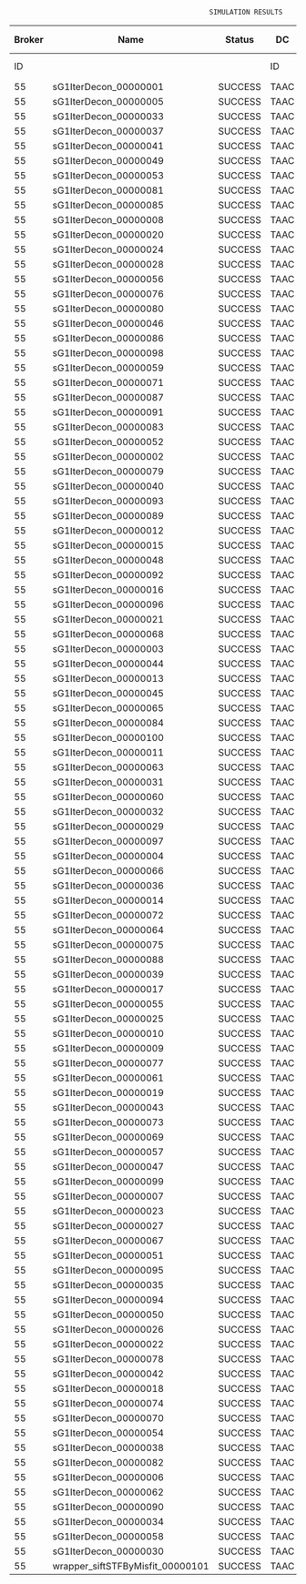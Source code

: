 

                                                     SIMULATION RESULTS

|Broker|         Name         | Status|  DC  |Host|Host PEs |VM|   VM PEs|   VM MIPS|ActivityLen|StartTime|FinishTime|ExecTime
|------|----------------------|-------|------|----|---------|--|---------|----------|-----------|---------|----------|--------
|    ID|                      |       |    ID|  ID|CPU cores|ID|CPU cores|        MI|         MI|  Seconds|   Seconds| Seconds
|    55| sG1IterDecon_00000001|SUCCESS|  TAAC|   0|       12|220|        2|    1000.0|      56150|  67572.6|   68280.2|   707.6
|    55| sG1IterDecon_00000005|SUCCESS|  TAAC|   0|       12|220|        2|    1000.0|      56150|  67572.6|   68280.2|   707.6
|    55| sG1IterDecon_00000033|SUCCESS|  TAAC|   0|       12|220|        2|    1000.0|      56150|  67572.6|   68280.2|   707.6
|    55| sG1IterDecon_00000037|SUCCESS|  TAAC|   0|       12|220|        2|    1000.0|      56150|  67572.6|   68280.2|   707.6
|    55| sG1IterDecon_00000041|SUCCESS|  TAAC|   0|       12|220|        2|    1000.0|      56150|  67572.6|   68280.2|   707.6
|    55| sG1IterDecon_00000049|SUCCESS|  TAAC|   0|       12|220|        2|    1000.0|      56150|  67572.6|   68280.2|   707.6
|    55| sG1IterDecon_00000053|SUCCESS|  TAAC|   0|       12|220|        2|    1000.0|      56150|  67572.6|   68280.2|   707.6
|    55| sG1IterDecon_00000081|SUCCESS|  TAAC|   0|       12|220|        2|    1000.0|      56150|  67572.6|   68280.2|   707.6
|    55| sG1IterDecon_00000085|SUCCESS|  TAAC|   0|       12|220|        2|    1000.0|      56150|  67572.6|   68280.2|   707.6
|    55| sG1IterDecon_00000008|SUCCESS|  TAAC|   0|       12|223|        2|    1000.0|      56150|  67572.6|   68280.2|   707.6
|    55| sG1IterDecon_00000020|SUCCESS|  TAAC|   0|       12|223|        2|    1000.0|      56150|  67572.6|   68280.2|   707.6
|    55| sG1IterDecon_00000024|SUCCESS|  TAAC|   0|       12|223|        2|    1000.0|      56150|  67572.6|   68280.2|   707.6
|    55| sG1IterDecon_00000028|SUCCESS|  TAAC|   0|       12|223|        2|    1000.0|      56150|  67572.6|   68280.2|   707.6
|    55| sG1IterDecon_00000056|SUCCESS|  TAAC|   0|       12|223|        2|    1000.0|      56150|  67572.6|   68280.2|   707.6
|    55| sG1IterDecon_00000076|SUCCESS|  TAAC|   0|       12|223|        2|    1000.0|      56150|  67572.6|   68280.2|   707.6
|    55| sG1IterDecon_00000080|SUCCESS|  TAAC|   0|       12|223|        2|    1000.0|      56150|  67572.6|   68280.2|   707.6
|    55| sG1IterDecon_00000046|SUCCESS|  TAAC|   1|       12|221|        2|    1000.0|      56150|  67572.6|   68280.2|   707.6
|    55| sG1IterDecon_00000086|SUCCESS|  TAAC|   1|       12|221|        2|    1000.0|      56150|  67572.6|   68280.2|   707.6
|    55| sG1IterDecon_00000098|SUCCESS|  TAAC|   1|       12|221|        2|    1000.0|      56150|  67572.6|   68280.2|   707.6
|    55| sG1IterDecon_00000059|SUCCESS|  TAAC|   2|       12|222|        2|    1000.0|      56150|  67572.6|   68280.2|   707.6
|    55| sG1IterDecon_00000071|SUCCESS|  TAAC|   2|       12|222|        2|    1000.0|      56150|  67572.6|   68280.2|   707.6
|    55| sG1IterDecon_00000087|SUCCESS|  TAAC|   2|       12|222|        2|    1000.0|      56150|  67572.6|   68280.2|   707.6
|    55| sG1IterDecon_00000091|SUCCESS|  TAAC|   2|       12|222|        2|    1000.0|      56150|  67572.6|   68280.2|   707.6
|    55| sG1IterDecon_00000083|SUCCESS|  TAAC|   2|       12|222|        2|    1000.0|      59381|  67572.6|   68314.3|   741.7
|    55| sG1IterDecon_00000052|SUCCESS|  TAAC|   0|       12|223|        2|    1000.0|      61375|  67572.6|   68327.3|   754.7
|    55| sG1IterDecon_00000002|SUCCESS|  TAAC|   1|       12|221|        2|    1000.0|      60450|  67572.6|   68328.1|   755.5
|    55| sG1IterDecon_00000079|SUCCESS|  TAAC|   2|       12|222|        2|    1000.0|      83667|  67572.6|   68557.1|   984.5
|    55| sG1IterDecon_00000040|SUCCESS|  TAAC|   0|       12|223|        2|    1000.0|      91200|  67572.6|   68582.4|  1009.8
|    55| sG1IterDecon_00000093|SUCCESS|  TAAC|   0|       12|220|        2|    1000.0|      96311|  67572.6|   68601.7|  1029.1
|    55| sG1IterDecon_00000089|SUCCESS|  TAAC|   0|       12|220|        2|    1000.0|     115702|  67572.6|   68747.6|  1175.0
|    55| sG1IterDecon_00000012|SUCCESS|  TAAC|   0|       12|223|        2|    1000.0|     117306|  67572.6|   68791.4|  1218.8
|    55| sG1IterDecon_00000015|SUCCESS|  TAAC|   2|       12|222|        2|    1000.0|     115126|  67572.6|   68857.1|  1284.5
|    55| sG1IterDecon_00000048|SUCCESS|  TAAC|   0|       12|223|        2|    1000.0|     131219|  67572.6|   68896.1|  1323.5
|    55| sG1IterDecon_00000092|SUCCESS|  TAAC|   0|       12|223|        2|    1000.0|     135995|  67572.6|   68929.7|  1357.1
|    55| sG1IterDecon_00000016|SUCCESS|  TAAC|   0|       12|223|        2|    1000.0|     144034|  67572.6|   68982.3|  1409.7
|    55| sG1IterDecon_00000096|SUCCESS|  TAAC|   0|       12|223|        2|    1000.0|     146964|  67572.6|   69000.0|  1427.3
|    55| sG1IterDecon_00000021|SUCCESS|  TAAC|   0|       12|220|        2|    1000.0|     156382|  67572.6|   69034.3|  1461.6
|    55| sG1IterDecon_00000068|SUCCESS|  TAAC|   0|       12|223|        2|    1000.0|     162933|  67572.6|   69088.2|  1515.6
|    55| sG1IterDecon_00000003|SUCCESS|  TAAC|   2|       12|222|        2|    1000.0|     143490|  67572.6|   69112.7|  1540.1
|    55| sG1IterDecon_00000044|SUCCESS|  TAAC|   0|       12|223|        2|    1000.0|     168756|  67572.6|   69117.4|  1544.8
|    55| sG1IterDecon_00000013|SUCCESS|  TAAC|   0|       12|220|        2|    1000.0|     173487|  67572.6|   69146.2|  1573.6
|    55| sG1IterDecon_00000045|SUCCESS|  TAAC|   0|       12|220|        2|    1000.0|     193935|  67572.6|   69269.4|  1696.8
|    55| sG1IterDecon_00000065|SUCCESS|  TAAC|   0|       12|220|        2|    1000.0|     195345|  67572.6|   69277.2|  1704.6
|    55| sG1IterDecon_00000084|SUCCESS|  TAAC|   0|       12|223|        2|    1000.0|     231134|  67572.6|   69398.5|  1825.9
|    55| sG1IterDecon_00000100|SUCCESS|  TAAC|   0|       12|223|        2|    1000.0|     237950|  67572.6|   69425.8|  1853.2
|    55| sG1IterDecon_00000011|SUCCESS|  TAAC|   2|       12|222|        2|    1000.0|     182930|  67572.6|   69450.2|  1877.6
|    55| sG1IterDecon_00000063|SUCCESS|  TAAC|   2|       12|222|        2|    1000.0|     188230|  67572.6|   69492.6|  1920.0
|    55| sG1IterDecon_00000031|SUCCESS|  TAAC|   2|       12|222|        2|    1000.0|     190673|  67572.6|   69511.0|  1938.4
|    55| sG1IterDecon_00000060|SUCCESS|  TAAC|   0|       12|223|        2|    1000.0|     265578|  67572.6|   69522.8|  1950.2
|    55| sG1IterDecon_00000032|SUCCESS|  TAAC|   0|       12|223|        2|    1000.0|     270491|  67572.6|   69537.6|  1964.9
|    55| sG1IterDecon_00000029|SUCCESS|  TAAC|   0|       12|220|        2|    1000.0|     252025|  67572.6|   69560.7|  1988.1
|    55| sG1IterDecon_00000097|SUCCESS|  TAAC|   0|       12|220|        2|    1000.0|     274532|  67572.6|   69662.1|  2089.5
|    55| sG1IterDecon_00000004|SUCCESS|  TAAC|   0|       12|223|        2|    1000.0|     334964|  67572.6|   69698.8|  2126.2
|    55| sG1IterDecon_00000066|SUCCESS|  TAAC|   1|       12|221|        2|    1000.0|     190704|  67572.6|   69700.3|  2127.7
|    55| sG1IterDecon_00000036|SUCCESS|  TAAC|   0|       12|223|        2|    1000.0|     337139|  67572.6|   69703.1|  2130.5
|    55| sG1IterDecon_00000014|SUCCESS|  TAAC|   1|       12|221|        2|    1000.0|     197394|  67572.6|   69767.2|  2194.6
|    55| sG1IterDecon_00000072|SUCCESS|  TAAC|   0|       12|223|        2|    1000.0|     387256|  67572.6|   69778.4|  2205.8
|    55| sG1IterDecon_00000064|SUCCESS|  TAAC|   0|       12|223|        2|    1000.0|     394582|  67572.6|   69785.7|  2213.1
|    55| sG1IterDecon_00000075|SUCCESS|  TAAC|   2|       12|222|        2|    1000.0|     234888|  67572.6|   69822.8|  2250.2
|    55| sG1IterDecon_00000088|SUCCESS|  TAAC|   0|       12|223|        2|    1000.0|     467079|  67572.6|   69858.3|  2285.7
|    55| sG1IterDecon_00000039|SUCCESS|  TAAC|   2|       12|222|        2|    1000.0|     244204|  67572.6|   69883.7|  2311.1
|    55| sG1IterDecon_00000017|SUCCESS|  TAAC|   0|       12|220|        2|    1000.0|     341331|  67572.6|   69929.5|  2356.9
|    55| sG1IterDecon_00000055|SUCCESS|  TAAC|   2|       12|222|        2|    1000.0|     255737|  67572.6|   69953.3|  2380.7
|    55| sG1IterDecon_00000025|SUCCESS|  TAAC|   0|       12|220|        2|    1000.0|     358800|  67572.6|   69990.9|  2418.3
|    55| sG1IterDecon_00000010|SUCCESS|  TAAC|   1|       12|221|        2|    1000.0|     225339|  67572.6|   70033.9|  2461.3
|    55| sG1IterDecon_00000009|SUCCESS|  TAAC|   0|       12|220|        2|    1000.0|     391043|  67572.6|   70087.8|  2515.1
|    55| sG1IterDecon_00000077|SUCCESS|  TAAC|   0|       12|220|        2|    1000.0|     424669|  67572.6|   70171.8|  2599.2
|    55| sG1IterDecon_00000061|SUCCESS|  TAAC|   0|       12|220|        2|    1000.0|     449668|  67572.6|   70221.9|  2649.3
|    55| sG1IterDecon_00000019|SUCCESS|  TAAC|   2|       12|222|        2|    1000.0|     310565|  67572.6|   70256.5|  2683.9
|    55| sG1IterDecon_00000043|SUCCESS|  TAAC|   2|       12|222|        2|    1000.0|     315524|  67572.6|   70281.2|  2708.6
|    55| sG1IterDecon_00000073|SUCCESS|  TAAC|   0|       12|220|        2|    1000.0|     514833|  67572.6|   70319.8|  2747.1
|    55| sG1IterDecon_00000069|SUCCESS|  TAAC|   0|       12|220|        2|    1000.0|     517533|  67572.6|   70322.5|  2749.9
|    55| sG1IterDecon_00000057|SUCCESS|  TAAC|   0|       12|220|        2|    1000.0|     548071|  67572.6|   70353.1|  2780.4
|    55| sG1IterDecon_00000047|SUCCESS|  TAAC|   2|       12|222|        2|    1000.0|     378587|  67572.6|   70565.6|  2993.0
|    55| sG1IterDecon_00000099|SUCCESS|  TAAC|   2|       12|222|        2|    1000.0|     388369|  67572.6|   70604.7|  3032.1
|    55| sG1IterDecon_00000007|SUCCESS|  TAAC|   2|       12|222|        2|    1000.0|     417184|  67572.6|   70705.9|  3133.3
|    55| sG1IterDecon_00000023|SUCCESS|  TAAC|   2|       12|222|        2|    1000.0|     440432|  67572.6|   70775.7|  3203.1
|    55| sG1IterDecon_00000027|SUCCESS|  TAAC|   2|       12|222|        2|    1000.0|     452997|  67572.6|   70807.1|  3234.4
|    55| sG1IterDecon_00000067|SUCCESS|  TAAC|   2|       12|222|        2|    1000.0|     473732|  67572.6|   70848.5|  3275.9
|    55| sG1IterDecon_00000051|SUCCESS|  TAAC|   2|       12|222|        2|    1000.0|     478427|  67572.6|   70855.7|  3283.1
|    55| sG1IterDecon_00000095|SUCCESS|  TAAC|   2|       12|222|        2|    1000.0|     485151|  67572.6|   70862.3|  3289.7
|    55| sG1IterDecon_00000035|SUCCESS|  TAAC|   2|       12|222|        2|    1000.0|     493480|  67572.6|   70870.8|  3298.2
|    55| sG1IterDecon_00000094|SUCCESS|  TAAC|   1|       12|221|        2|    1000.0|     318396|  67572.6|   70873.0|  3300.3
|    55| sG1IterDecon_00000050|SUCCESS|  TAAC|   1|       12|221|        2|    1000.0|     318735|  67572.6|   70875.8|  3303.2
|    55| sG1IterDecon_00000026|SUCCESS|  TAAC|   1|       12|221|        2|    1000.0|     322630|  67572.6|   70907.0|  3334.4
|    55| sG1IterDecon_00000022|SUCCESS|  TAAC|   1|       12|221|        2|    1000.0|     357190|  67572.6|   71167.3|  3594.7
|    55| sG1IterDecon_00000078|SUCCESS|  TAAC|   1|       12|221|        2|    1000.0|     360476|  67572.6|   71190.5|  3617.9
|    55| sG1IterDecon_00000042|SUCCESS|  TAAC|   1|       12|221|        2|    1000.0|     368699|  67572.6|   71244.3|  3671.6
|    55| sG1IterDecon_00000018|SUCCESS|  TAAC|   1|       12|221|        2|    1000.0|     414263|  67572.6|   71518.9|  3946.3
|    55| sG1IterDecon_00000074|SUCCESS|  TAAC|   1|       12|221|        2|    1000.0|     424552|  67572.6|   71575.8|  4003.2
|    55| sG1IterDecon_00000070|SUCCESS|  TAAC|   1|       12|221|        2|    1000.0|     448310|  67572.6|   71694.5|  4121.9
|    55| sG1IterDecon_00000054|SUCCESS|  TAAC|   1|       12|221|        2|    1000.0|     450508|  67572.6|   71704.5|  4131.9
|    55| sG1IterDecon_00000038|SUCCESS|  TAAC|   1|       12|221|        2|    1000.0|     477933|  67572.6|   71814.3|  4241.7
|    55| sG1IterDecon_00000082|SUCCESS|  TAAC|   1|       12|221|        2|    1000.0|     479541|  67572.6|   71819.9|  4247.3
|    55| sG1IterDecon_00000006|SUCCESS|  TAAC|   1|       12|221|        2|    1000.0|     495411|  67572.6|   71867.7|  4295.1
|    55| sG1IterDecon_00000062|SUCCESS|  TAAC|   1|       12|221|        2|    1000.0|     512294|  67572.6|   71909.9|  4337.3
|    55| sG1IterDecon_00000090|SUCCESS|  TAAC|   1|       12|221|        2|    1000.0|     525791|  67572.6|   71936.9|  4364.3
|    55| sG1IterDecon_00000034|SUCCESS|  TAAC|   1|       12|221|        2|    1000.0|     550026|  67572.6|   71973.3|  4400.7
|    55| sG1IterDecon_00000058|SUCCESS|  TAAC|   1|       12|221|        2|    1000.0|     559233|  67572.6|   71982.6|  4410.0
|    55| sG1IterDecon_00000030|SUCCESS|  TAAC|   1|       12|221|        2|    1000.0|     560188|  67572.6|   71983.6|  4410.9
|    55|wrapper_siftSTFByMisfit_00000101|SUCCESS|  TAAC|   0|       12|220|        2|    1000.0|      13510|  71983.6|   71997.1|    13.5

